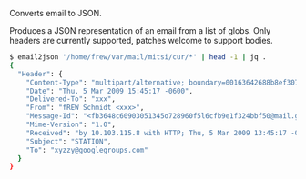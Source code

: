 Converts email to JSON.

Produces a JSON representation of an email from a list of globs.  Only
headers are currently supported, patches welcome to support bodies.

```bash
$ email2json '/home/frew/var/mail/mitsi/cur/*' | head -1 | jq .
{
  "Header": {
    "Content-Type": "multipart/alternative; boundary=00163642688b8ef3070464661533",
    "Date": "Thu, 5 Mar 2009 15:45:17 -0600",
    "Delivered-To": "xxx",
    "From": "fREW Schmidt <xxx>",
    "Message-Id": "<fb3648c60903051345o728960f5l6cfb9e1f324bbf50@mail.gmail.com>",
    "Mime-Version": "1.0",
    "Received": "by 10.103.115.8 with HTTP; Thu, 5 Mar 2009 13:45:17 -0800 (PST)",
    "Subject": "STATION",
    "To": "xyzzy@googlegroups.com"
  }
}
```
